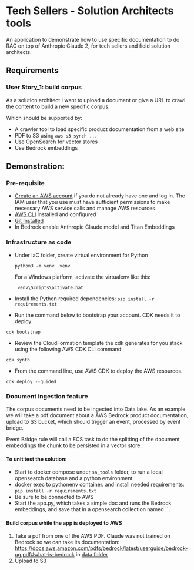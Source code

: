 # Tech Sellers - Solution Architects tools

An application to demonstrate how to use specific documentation to do RAG on top of Anthropic Claude 2, for tech sellers and field solution architects.


## Requirements

### User Story_1: build corpus

As a solution architect I want to upload a document or give a URL to crawl the content to build a new specific corpus.

Which should be supported by:

* A crawler tool to load specific product documentation from a web site
* PDF to S3 using `aws s3 synch ...`
* Use OpenSearch for vector stores
* Use Bedrock embeddings


## Demonstration:

### Pre-requisite

* [Create an AWS account](https://portal.aws.amazon.com/gp/aws/developer/registration/index.html) if you do not already have one and log in. The IAM user that you use must have sufficient permissions to make necessary AWS service calls and manage AWS resources.
* [AWS CLI](https://docs.aws.amazon.com/cli/latest/userguide/install-cliv2.html) installed and configured
* [Git Installed](https://git-scm.com/book/en/v2/Getting-Started-Installing-Git)
* In Bedrock enable Anthropic Claude model and Titan Embeddings

### Infrastructure as code

* Under IaC folder, create virtual environment for Python

    ```
    python3 -m venv .venv
    ```

    For a Windows platform, activate the virtualenv like this:

    ```
    .venv\Scripts\activate.bat
    ```

* Install the Python required dependencies: `pip install -r requirements.txt`

* Run the command below to bootstrap your account. CDK needs it to deploy

`cdk bootstrap`

* Review the CloudFormation template the cdk generates for you stack using the following AWS CDK CLI command:

`cdk synth`

* From the command line, use AWS CDK to deploy the AWS resources.

`cdk deploy --guided`

### Document ingestion feature

The corpus documents need to be ingected into Data lake. As an example we will take a pdf document about a AWS Bedrock product documentation, upload to S3 bucket, which should trigger an event, processed by event bridge.

Event Bridge rule will call a ECS task to do the splitting of the document, embeddings the chunk to be persisted in a vector store.

#### To unit test the solution:

* Start to docker compose under `sa_tools` folder, to run a local opensearch database and a python environment.
* docker exec to pythonenv container. and install needed requirements: `pip install -r requirements.txt`
* Be sure to be connected to AWS
* Start the app.py, which takes a simple doc and runs the Bedrock embeddings, and save that in a opensearch collection named ``.

#### Build corpus while the app is deployed to AWS

1. Take a pdf from one of the AWS PDF. Claude was not trained on Bedrock so we can take its documentation: https://docs.aws.amazon.com/pdfs/bedrock/latest/userguide/bedrock-ug.pdf#what-is-bedrock in [data folder]()
1. Upload to S3